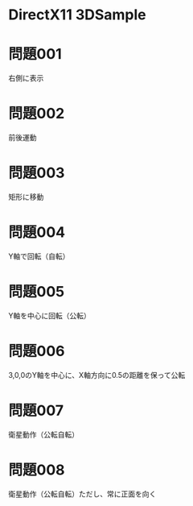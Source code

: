 # DirectX11 3DSample

# 問題001  
右側に表示

# 問題002 
前後運動

# 問題003 
矩形に移動

# 問題004 
Y軸で回転（自転）

# 問題005 
Y軸を中心に回転（公転）

# 問題006 
3,0,0のY軸を中心に、X軸方向に0.5の距離を保って公転

# 問題007 
衛星動作（公転自転）

# 問題008 
衛星動作（公転自転）ただし、常に正面を向く
